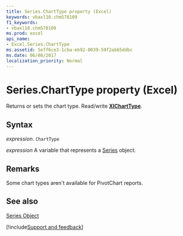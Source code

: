```yaml
---
title: Series.ChartType property (Excel)
keywords: vbaxl10.chm578109
f1_keywords:
- vbaxl10.chm578109
ms.prod: excel
api_name:
- Excel.Series.ChartType
ms.assetid: 5eff6ce3-1cba-eb92-0039-59f2ab65ddbc
ms.date: 06/08/2017
localization_priority: Normal
---
```



# Series.ChartType property (Excel)

Returns or sets the chart type. Read/write  **[XlChartType](Excel.XlChartType.md)**.


## Syntax

_expression_. `ChartType`

_expression_ A variable that represents a [Series](Excel.Series-graph-object.md) object.


## Remarks

Some chart types aren't available for PivotChart reports.


## See also


[Series Object](Excel.Series(object).md)

[!include[Support and feedback](~/includes/feedback-boilerplate.md)]
